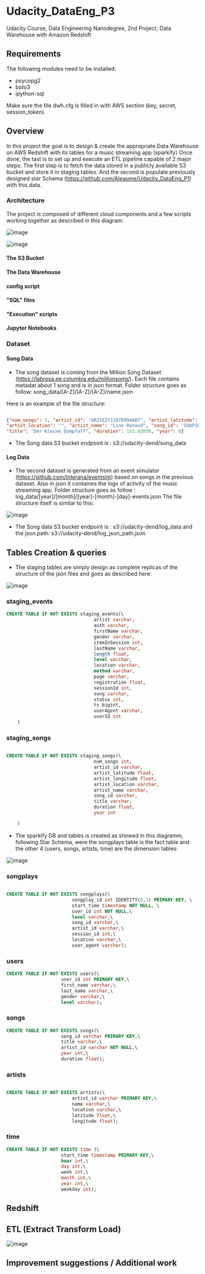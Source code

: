 # Udacity_DataEng_P3
Udacity Course, Data Engineering Nanodegree, 2nd Project, Data Warehouse with Amazon Redshift

## Requirements

The following modules need to be installed:

- psycopg2
- boto3
- ipython-sql

Make sure the file dwh.cfg is filled in with AWS section (key, secret, session_token).


## Overview

In this project the goal is to design & create the appropriate Data Warehouse on AWS Redshift with its tables for a music streaming app (sparkify)
Once done, the tast is to set up and execute an ETL pipeline capable of 2 major steps:
The first step is to fetch the data stored in a publicly available S3 bucket and store it in staging tables.
And the second is populate previously designed star Schema (https://github.com/Aleaume/Udacity_DataEng_P1) with this data.


### Architecture

The project is composed of different cloud components and a few scripts working together as described in this diagram:

![image](https://user-images.githubusercontent.com/32632731/144011578-82577f79-4b3a-4e01-86ec-34b6a1dc6b36.png)

![image](https://user-images.githubusercontent.com/32632731/144011665-81b0098a-b822-4274-b0b8-927e3d09c29b.png)



#### The S3 Bucket

#### The Data Warehouse

#### config script

#### "SQL" files

#### "Execution" scripts

#### Jupyter Notebooks


### Dataset

#### Song Data

- The song dataset is coming from the Million Song Dataset (https://labrosa.ee.columbia.edu/millionsong/). 
Each file contains metadat about 1 song and is in json format. 
Folder structure goes as follow: song_data/[A-Z]/[A-Z]/[A-Z]/name.json 

Here is an example of the file structure:

```json

{"num_songs": 1, "artist_id": "ARJIE2Y1187B994AB7", "artist_latitude": null, "artist_longitude": null, 
"artist_location": "", "artist_name": "Line Renaud", "song_id": "SOUPIRU12A6D4FA1E1", 
"title": "Der Kleine Dompfaff", "duration": 152.92036, "year": 0}

```

- The Song data S3 bucket endpoint is : s3://udacity-dend/song_data

#### Log Data

- The second dataset is generated from an event simulator (https://github.com/Interana/eventsim) based on songs in the previous dataset. Also in json it containes the logs of activity of the music streaming app.
Folder structure goes as follow : log_data/[year]/[month]/[year]-[month]-[day]-events.json
The file structure itself is similar to this:

![image](https://user-images.githubusercontent.com/32632731/141263859-72aa801e-bad3-4a23-86e4-7898c3cca585.png)

- The Song data S3 bucket endpoint is : s3://udacity-dend/log_data and the json path: s3://udacity-dend/log_json_path.json

## Tables Creation & queries

- The staging tables are simply design as complete replicas of the structure of the json files and goes as described here:

![image](https://user-images.githubusercontent.com/32632731/143940527-05d48049-afcd-4e62-affb-46b28bab4e2f.png)

### staging_events

```SQL
CREATE TABLE IF NOT EXISTS staging_events(\
                                artist varchar,
                                auth varchar,
                                firstName varchar,
                                gender varchar,
                                itemInSession int,
                                lastName varchar,
                                length float,
                                level varchar,
                                location varchar,
                                method varchar,
                                page varchar,
                                registration float,
                                sessionId int,
                                song varchar,
                                status int,
                                ts bigint,
                                userAgent varchar,
                                userId int
    )

```

### staging_songs

```SQL

CREATE TABLE IF NOT EXISTS staging_songs(\
                                num_songs int,
                                artist_id varchar,
                                artist_latitude float,
                                artist_longitude float,
                                artist_location varchar,
                                artist_name varchar,
                                song_id varchar,
                                title varchar,
                                duration float,
                                year int

    )

```


- The sparkify DB and tables is created as showed in this diagramm, following Star Schema, were the songplays table is the fact table and the other 4 (users, songs, artists, time) are the dimension tables:

![image](https://user-images.githubusercontent.com/32632731/142909873-78d3c213-c4b4-4b67-a788-6fc1814a15f8.png)



### songplays

```SQL

CREATE TABLE IF NOT EXISTS songplays(\
                        songplay_id int IDENTITY(0,1) PRIMARY KEY, \
                        start_time timestamp NOT NULL, \
                        user_id int NOT NULL,\
                        level varchar,\
                        song_id varchar,\
                        artist_id varchar,\
                        session_id int,\
                        location varchar,\
                        user_agent varchar);

```

### users

```SQL
CREATE TABLE IF NOT EXISTS users(\
                    user_id int PRIMARY KEY,\
                    first_name varchar,\
                    last_name varchar,\
                    gender varchar,\
                    level varchar);

```

### songs

```SQL
CREATE TABLE IF NOT EXISTS songs(\
                    song_id varchar PRIMARY KEY,\
                    title varchar,\
                    artist_id varchar NOT NULL,\
                    year int,\
                    duration float);

```

### artists

```SQL

CREATE TABLE IF NOT EXISTS artists(\
                        artist_id varchar PRIMARY KEY,\
                        name varchar,\
                        location varchar,\
                        latitude float,\
                        longitude float);

```

### time

```SQL
CREATE TABLE IF NOT EXISTS time (\
                    start_time timestamp PRIMARY KEY,\
                    hour int,\
                    day int,\
                    week int,\
                    month int,\
                    year int,\
                    weekday int);

```



## Redshift

## ETL (Extract Transform Load)

![image](https://user-images.githubusercontent.com/32632731/143939822-4e0d12a6-717a-442a-8051-ccd67a38d08e.png)

## Improvement suggestions / Additional work

